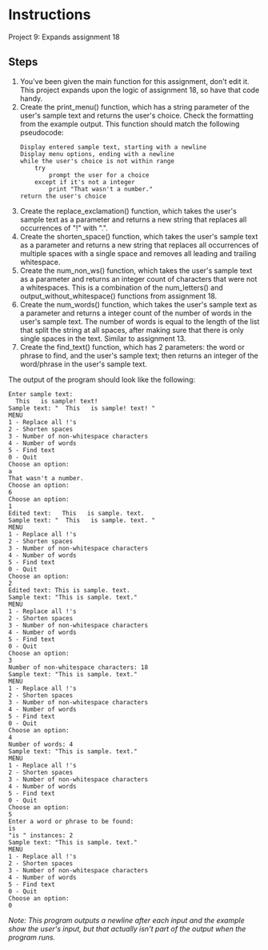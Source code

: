 # Instructions
Project 9: Expands assignment 18

## Steps
1. You've been given the main function for this assignment, don't edit it. This project expands upon the logic of assignment 18, so have that code handy.
2. Create the print_menu() function, which has a string parameter of the user's sample text and returns the user's choice. Check the formatting from the example output. This function should match the following pseudocode:
	```
	Display entered sample text, starting with a newline
	Display menu options, ending with a newline
	while the user's choice is not within range
		try
			prompt the user for a choice
		except if it's not a integer
			print "That wasn't a number."
	return the user's choice
	```
3. Create the replace_exclamation() function, which takes the user's sample text as a parameter and returns a new string that replaces all occurrences of "!" with ".".
4. Create the shorten_space() function, which takes the user's sample text as a parameter and returns a new string that replaces all occurrences of multiple spaces with a single space and removes all leading and trailing whitespace.
5. Create the num_non_ws() function, which takes the user's sample text as a parameter and returns an integer count of characters that were not a whitespaces. This is a combination of the num_letters() and output_without_whitespace() functions from assignment 18.
6. Create the num_words() function, which takes the user's sample text as a parameter and returns a integer count of the number of words in the user's sample text. The number of words is equal to the length of the list that split the string at all spaces, after making sure that there is only single spaces in the text. Similar to assignment 13.
7. Create the find_text() function, which has 2 parameters: the word or phrase to find, and the user's sample text; then returns an integer of the word/phrase in the user's sample text.

The output of the program should look like the following:
```
Enter sample text:
  This   is sample! text!
Sample text: "  This   is sample! text! "
MENU
1 - Replace all !'s
2 - Shorten spaces
3 - Number of non-whitespace characters
4 - Number of words
5 - Find text
0 - Quit
Choose an option:
a
That wasn't a number.
Choose an option:
6
Choose an option:
1
Edited text:   This   is sample. text.
Sample text: "  This   is sample. text. "
MENU
1 - Replace all !'s
2 - Shorten spaces
3 - Number of non-whitespace characters
4 - Number of words
5 - Find text
0 - Quit
Choose an option:
2
Edited text: This is sample. text.
Sample text: "This is sample. text."
MENU
1 - Replace all !'s
2 - Shorten spaces
3 - Number of non-whitespace characters
4 - Number of words
5 - Find text
0 - Quit
Choose an option:
3
Number of non-whitespace characters: 18
Sample text: "This is sample. text."
MENU
1 - Replace all !'s
2 - Shorten spaces
3 - Number of non-whitespace characters
4 - Number of words
5 - Find text
0 - Quit
Choose an option:
4
Number of words: 4
Sample text: "This is sample. text."
MENU
1 - Replace all !'s
2 - Shorten spaces
3 - Number of non-whitespace characters
4 - Number of words
5 - Find text
0 - Quit
Choose an option:
5
Enter a word or phrase to be found:
is
"is " instances: 2
Sample text: "This is sample. text."
MENU
1 - Replace all !'s
2 - Shorten spaces
3 - Number of non-whitespace characters
4 - Number of words
5 - Find text
0 - Quit
Choose an option:
0
```
*Note: This program outputs a newline after each input and the example show the user's input, but that actually isn't part of the output when the program runs.*